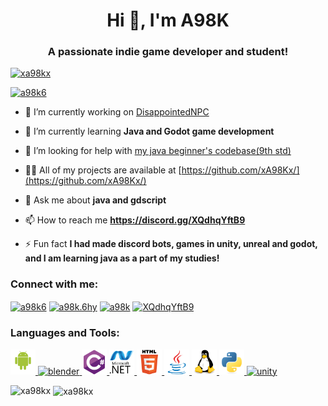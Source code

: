 <h1 align="center">Hi 👋, I'm A98K</h1>
<h3 align="center">A passionate indie game developer and student!</h3>

<p align="left"> <a href="https://github.com/ryo-ma/github-profile-trophy"><img src="https://github-profile-trophy.vercel.app/?username=xa98kx" alt="xa98kx" /></a> </p>

<p align="left"> <a href="https://twitter.com/a98k6" target="blank"><img src="https://img.shields.io/twitter/follow/a98k6?logo=twitter&style=for-the-badge" alt="a98k6" /></a> </p>

- 🔭 I’m currently working on [DisappointedNPC](https://a98k.itch.io/untitled-platformer)

- 🌱 I’m currently learning **Java and Godot game development**

- 🤝 I’m looking for help with [my java beginner's codebase(9th std)](https://github.com/xA98Kx/Learning-Java/blob/main/source_codes/Resistance_Calculator.java)

- 👨‍💻 All of my projects are available at [https://github.com/xA98Kx/](https://github.com/xA98Kx/)

- 💬 Ask me about **java and gdscript**

- 📫 How to reach me **https://discord.gg/XQdhqYftB9**

- ⚡ Fun fact **I had made discord bots, games in unity, unreal and godot, and I am learning java as a part of my studies!**

<h3 align="left">Connect with me:</h3>
<p align="left">
<a href="https://twitter.com/a98k6" target="blank"><img align="center" src="https://raw.githubusercontent.com/rahuldkjain/github-profile-readme-generator/master/src/images/icons/Social/twitter.svg" alt="a98k6" height="30" width="40" /></a>
<a href="https://instagram.com/a98k.6hy" target="blank"><img align="center" src="https://raw.githubusercontent.com/rahuldkjain/github-profile-readme-generator/master/src/images/icons/Social/instagram.svg" alt="a98k.6hy" height="30" width="40" /></a>
<a href="https://www.youtube.com/@a98k" target="blank"><img align="center" src="https://raw.githubusercontent.com/rahuldkjain/github-profile-readme-generator/master/src/images/icons/Social/youtube.svg" alt="a98k" height="30" width="40" /></a>
<a href="https://discord.gg/XQdhqYftB9" target="blank"><img align="center" src="https://raw.githubusercontent.com/rahuldkjain/github-profile-readme-generator/master/src/images/icons/Social/discord.svg" alt="XQdhqYftB9" height="30" width="40" /></a>
</p>

<h3 align="left">Languages and Tools:</h3>
<p align="left"> <a href="https://developer.android.com" target="_blank" rel="noreferrer"> <img src="https://raw.githubusercontent.com/devicons/devicon/master/icons/android/android-original-wordmark.svg" alt="android" width="40" height="40"/> </a> <a href="https://www.blender.org/" target="_blank" rel="noreferrer"> <img src="https://download.blender.org/branding/community/blender_community_badge_white.svg" alt="blender" width="40" height="40"/> </a> <a href="https://www.w3schools.com/cs/" target="_blank" rel="noreferrer"> <img src="https://raw.githubusercontent.com/devicons/devicon/master/icons/csharp/csharp-original.svg" alt="csharp" width="40" height="40"/> </a> <a href="https://dotnet.microsoft.com/" target="_blank" rel="noreferrer"> <img src="https://raw.githubusercontent.com/devicons/devicon/master/icons/dot-net/dot-net-original-wordmark.svg" alt="dotnet" width="40" height="40"/> </a> <a href="https://www.w3.org/html/" target="_blank" rel="noreferrer"> <img src="https://raw.githubusercontent.com/devicons/devicon/master/icons/html5/html5-original-wordmark.svg" alt="html5" width="40" height="40"/> </a> <a href="https://www.java.com" target="_blank" rel="noreferrer"> <img src="https://raw.githubusercontent.com/devicons/devicon/master/icons/java/java-original.svg" alt="java" width="40" height="40"/> </a> <a href="https://www.linux.org/" target="_blank" rel="noreferrer"> <img src="https://raw.githubusercontent.com/devicons/devicon/master/icons/linux/linux-original.svg" alt="linux" width="40" height="40"/> </a> <a href="https://www.python.org" target="_blank" rel="noreferrer"> <img src="https://raw.githubusercontent.com/devicons/devicon/master/icons/python/python-original.svg" alt="python" width="40" height="40"/> </a> <a href="https://unity.com/" target="_blank" rel="noreferrer"> <img src="https://www.vectorlogo.zone/logos/unity3d/unity3d-icon.svg" alt="unity" width="40" height="40"/> </a> </p>


<p><img align="left" src="https://github-readme-stats.vercel.app/api/top-langs?username=xa98kx&show_icons=true&locale=en&layout=compact" alt="xa98kx" /></p>

<p>&nbsp;<img align="center" src="https://github-readme-stats.vercel.app/api?username=xa98kx&show_icons=true&locale=en" alt="xa98kx" /></p>
